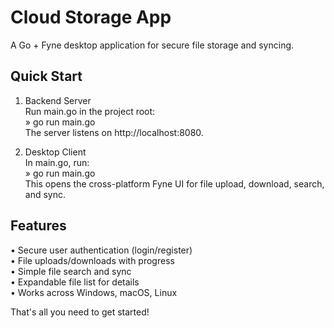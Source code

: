 # Cloud Storage App

A Go + Fyne desktop application for secure file storage and syncing.

## Quick Start

1. Backend Server  
   Run main.go in the project root:  
   » go run main.go  
   The server listens on http://localhost:8080.

2. Desktop Client  
   In main.go, run:  
   » go run main.go  
   This opens the cross-platform Fyne UI for file upload, download, search, and sync.

## Features

• Secure user authentication (login/register)  
• File uploads/downloads with progress  
• Simple file search and sync  
• Expandable file list for details  
• Works across Windows, macOS, Linux  

That's all you need to get started!